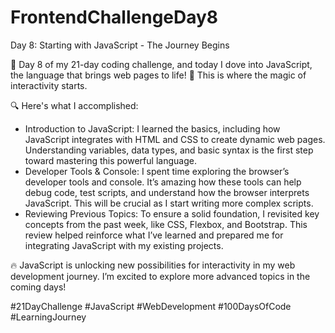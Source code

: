 # FrontendChallengeDay8
Day 8: Starting with JavaScript - The Journey Begins<br/>

🎯 Day 8 of my 21-day coding challenge, and today I dove into JavaScript, the language that brings web pages to life! 📝 This is where the magic of interactivity starts.<br/>

🔍 Here's what I accomplished:<br/>

- Introduction to JavaScript: I learned the basics, including how JavaScript integrates with HTML and CSS to create dynamic web pages. Understanding variables, data types, and basic syntax is the first step toward mastering this powerful language.<br/>
- Developer Tools & Console: I spent time exploring the browser’s developer tools and console. It’s amazing how these tools can help debug code, test scripts, and understand how the browser interprets JavaScript. This will be crucial as I start writing more complex scripts.<br/>
- Reviewing Previous Topics: To ensure a solid foundation, I revisited key concepts from the past week, like CSS, Flexbox, and Bootstrap. This review helped reinforce what I’ve learned and prepared me for integrating JavaScript with my existing projects.<br/>

🔥 JavaScript is unlocking new possibilities for interactivity in my web development journey. I’m excited to explore more advanced topics in the coming days!<br/>

#21DayChallenge #JavaScript #WebDevelopment #100DaysOfCode #LearningJourney<br/>
